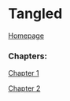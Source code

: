 # Tangled
[Homepage](https://b00096684.github.io/github-story-2019/)

### Chapters:
[Chapter 1](Chapter01.md)

[Chapter 2](Chapter02.md)